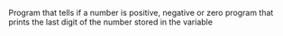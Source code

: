 Program that tells if a number is positive, negative or zero
program that prints the last digit of the number stored in the variable

